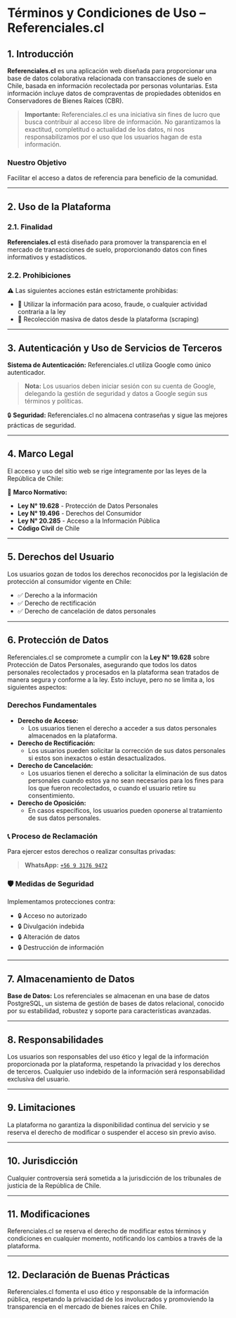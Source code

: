 # Términos y Condiciones de Uso – Referenciales.cl

## 1. Introducción

**Referenciales.cl** es una aplicación web diseñada para proporcionar una base de datos colaborativa relacionada con transacciones de suelo en Chile, basada en información recolectada por personas voluntarias. Esta información incluye datos de compraventas de propiedades obtenidos en Conservadores de Bienes Raíces (CBR).

> **Importante:** Referenciales.cl es una iniciativa sin fines de lucro que busca contribuir al acceso libre de información. No garantizamos la exactitud, completitud o actualidad de los datos, ni nos responsabilizamos por el uso que los usuarios hagan de esta información.

### Nuestro Objetivo
Facilitar el acceso a datos de referencia para beneficio de la comunidad.

---

## 2. Uso de la Plataforma

### 2.1. Finalidad
**Referenciales.cl** está diseñado para promover la transparencia en el mercado de transacciones de suelo, proporcionando datos con fines informativos y estadísticos.

### 2.2. Prohibiciones
⚠️ Las siguientes acciones están estrictamente prohibidas:
* 🚫 Utilizar la información para acoso, fraude, o cualquier actividad contraria a la ley
* 🚫 Recolección masiva de datos desde la plataforma (scraping)

---

## 3. Autenticación y Uso de Servicios de Terceros

**Sistema de Autenticación:** Referenciales.cl utiliza Google como único autenticador.

> **Nota:** Los usuarios deben iniciar sesión con su cuenta de Google, delegando la gestión de seguridad y datos a Google según sus términos y políticas.

🔒 **Seguridad:** Referenciales.cl no almacena contraseñas y sigue las mejores prácticas de seguridad.

---

## 4. Marco Legal

El acceso y uso del sitio web se rige íntegramente por las leyes de la República de Chile:

📜 **Marco Normativo:**
* **Ley N° 19.628** - Protección de Datos Personales
* **Ley N° 19.496** - Derechos del Consumidor
* **Ley N° 20.285** - Acceso a la Información Pública
* **Código Civil** de Chile

---

## 5. Derechos del Usuario

Los usuarios gozan de todos los derechos reconocidos por la legislación de protección al consumidor vigente en Chile:
* ✅ Derecho a la información
* ✅ Derecho de rectificación
* ✅ Derecho de cancelación de datos personales

---

## 6. Protección de Datos

Referenciales.cl se compromete a cumplir con la **Ley N° 19.628** sobre Protección de Datos Personales, asegurando que todos los datos personales recolectados y procesados en la plataforma sean tratados de manera segura y conforme a la ley. Esto incluye, pero no se limita a, los siguientes aspectos:


### Derechos Fundamentales

* **Derecho de Acceso:** 
  - Los usuarios tienen el derecho a acceder a sus datos personales almacenados en la plataforma.
* **Derecho de Rectificación:** 
  - Los usuarios pueden solicitar la corrección de sus datos personales si estos son inexactos o están desactualizados.
* **Derecho de Cancelación:** 
  - Los usuarios tienen el derecho a solicitar la eliminación de sus datos personales cuando estos ya no sean necesarios para los fines para los que fueron recolectados, o cuando el usuario retire su consentimiento.
* **Derecho de Oposición:** 
  - En casos específicos, los usuarios pueden oponerse al tratamiento de sus datos personales.

### 📞 Proceso de Reclamación
Para ejercer estos derechos o realizar consultas privadas:
> **WhatsApp:** [`+56 9 3176 9472`](https://wa.me/56931769472)

### 🛡️ Medidas de Seguridad
Implementamos protecciones contra:
* 🔒 Acceso no autorizado
* 🔒 Divulgación indebida
* 🔒 Alteración de datos
* 🔒 Destrucción de información

---

## 7. Almacenamiento de Datos

**Base de Datos:** Los referenciales se almacenan en una base de datos PostgreSQL, un sistema de gestión de bases de datos relacional, conocido por su estabilidad, robustez y soporte para características avanzadas.

---

## 8. Responsabilidades
Los usuarios son responsables del uso ético y legal de la información proporcionada por la plataforma, respetando la privacidad y los derechos de terceros. Cualquier uso indebido de la información será responsabilidad exclusiva del usuario.

---


## 9. Limitaciones
La plataforma no garantiza la disponibilidad continua del servicio y se reserva el derecho de modificar o suspender el acceso sin previo aviso.

---


## 10. Jurisdicción
Cualquier controversia será sometida a la jurisdicción de los tribunales de justicia de la República de Chile.

---


## 11. Modificaciones
Referenciales.cl se reserva el derecho de modificar estos términos y condiciones en cualquier momento, notificando los cambios a través de la plataforma.

---

## 12. Declaración de Buenas Prácticas
Referenciales.cl fomenta el uso ético y responsable de la información pública, respetando la privacidad de los involucrados y promoviendo la transparencia en el mercado de bienes raíces en Chile.